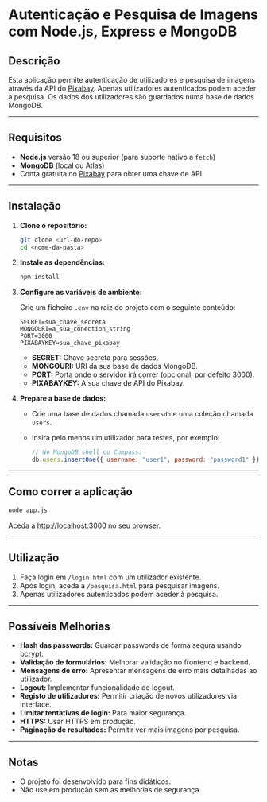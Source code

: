 # Autenticação e Pesquisa de Imagens com Node.js, Express e MongoDB

## Descrição

Esta aplicação permite autenticação de utilizadores e pesquisa de imagens através da API do [Pixabay](https://pixabay.com/api/docs/). Apenas utilizadores autenticados podem aceder à pesquisa. Os dados dos utilizadores são guardados numa base de dados MongoDB.

---

## Requisitos

- **Node.js** versão 18 ou superior (para suporte nativo a `fetch`)
- **MongoDB** (local ou Atlas)
- Conta gratuita no [Pixabay](https://pixabay.com/api/docs/) para obter uma chave de API

---

## Instalação

1. **Clone o repositório:**

   ```bash
   git clone <url-do-repo>
   cd <nome-da-pasta>
   ```

2. **Instale as dependências:**

   ```bash
   npm install
   ```

3. **Configure as variáveis de ambiente:**

   Crie um ficheiro `.env` na raiz do projeto com o seguinte conteúdo:

   ```
   SECRET=sua_chave_secreta
   MONGOURI=a_sua_conection_string
   PORT=3000
   PIXABAYKEY=sua_chave_pixabay
   ```

   - **SECRET:** Chave secreta para sessões.
   - **MONGOURI:** URI da sua base de dados MongoDB.
   - **PORT:** Porta onde o servidor irá correr (opcional, por defeito 3000).
   - **PIXABAYKEY:** A sua chave de API do Pixabay.

4. **Prepare a base de dados:**

   - Crie uma base de dados chamada `usersdb` e uma coleção chamada `users`.
   - Insira pelo menos um utilizador para testes, por exemplo:

     ```js
     // No MongoDB shell ou Compass:
     db.users.insertOne({ username: "user1", password: "password1" });
     ```

---

## Como correr a aplicação

```bash
node app.js
```

Aceda a [http://localhost:3000](http://localhost:3000) no seu browser.

---

## Utilização

1. Faça login em `/login.html` com um utilizador existente.
2. Após login, aceda a `/pesquisa.html` para pesquisar imagens.
3. Apenas utilizadores autenticados podem aceder à pesquisa.

---

## Possíveis Melhorias

- **Hash das passwords:** Guardar passwords de forma segura usando bcrypt.
- **Validação de formulários:** Melhorar validação no frontend e backend.
- **Mensagens de erro:** Apresentar mensagens de erro mais detalhadas ao utilizador.
- **Logout:** Implementar funcionalidade de logout.
- **Registo de utilizadores:** Permitir criação de novos utilizadores via interface.
- **Limitar tentativas de login:** Para maior segurança.
- **HTTPS:** Usar HTTPS em produção.
- **Paginação de resultados:** Permitir ver mais imagens por pesquisa.

---

## Notas

- O projeto foi desenvolvido para fins didáticos.
- Não use em produção sem as melhorias de segurança
